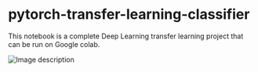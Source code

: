 # pytorch-transfer-learning-classifier

This notebook is a complete Deep Learning transfer learning project that can be run on Google colab. 

![Image description](link-to-image)
